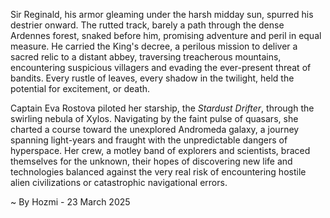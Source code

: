 
Sir Reginald, his armor gleaming under the harsh midday sun, spurred his destrier onward.  The rutted track, barely a path through the dense Ardennes forest, snaked before him, promising adventure and peril in equal measure.  He carried the King's decree, a perilous mission to deliver a sacred relic to a distant abbey, traversing treacherous mountains, encountering suspicious villagers and evading the ever-present threat of bandits.  Every rustle of leaves, every shadow in the twilight, held the potential for excitement, or death.

Captain Eva Rostova piloted her starship, the *Stardust Drifter*, through the swirling nebula of Xylos.  Navigating by the faint pulse of quasars, she charted a course toward the unexplored Andromeda galaxy, a journey spanning light-years and fraught with the unpredictable dangers of hyperspace.  Her crew, a motley band of explorers and scientists, braced themselves for the unknown, their hopes of discovering new life and technologies balanced against the very real risk of encountering hostile alien civilizations or catastrophic navigational errors.

~ By Hozmi - 23 March 2025
